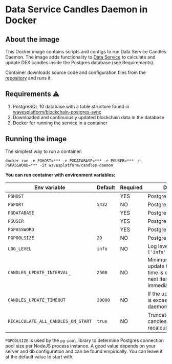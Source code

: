 # Data Service Candles Daemon in Docker

## About the image
This Docker image contains scripts and configs to run Data Service Candles Daemon. The image adds functionality to [Data Service](https://github.com/wavesplatform/data-service) to calculate and update DEX candles inside the Postgres database (see Requirements).

Container downloads source code and configuration files from the [repository](https://github.com/wavesplatform/data-service) and runs it.  
 
## Requirements ⚠️

1. PostgreSQL 10 database with a table structure found in [wavesplatform/blockchain-postgres-sync](https://github.com/wavesplatform/blockchain-postgres-sync)
2. Downloaded and continuously updated blockchain data in the database
2. Docker for running the service in a container

## Running the image

The simplest way to run a container:
```
docker run -e PGHOST=*** -e PGDATABASE=*** -e PGUSER=*** -e PGPASSWORD=*** -it wavesplatform/candles-daemon
```

**You can run container with environment variables:**

|Env variable|Default|Required|Description|
|------------|-------|--------|-----------|
|`PGHOST`||YES|Postgres host address|
|`PGPORT`|`5432`|NO|Postgres port|
|`PGDATABASE`||YES|Postgres database name|
|`PGUSER`||YES|Postgres user name|
|`PGPASSWORD`||YES|Postgres password|
|`PGPOOLSIZE`|`20`|NO|Postgres pool size|
|`LOG_LEVEL`|`info`|NO|Log level `['info','warn','error']`|
|`CANDLES_UPDATE_INTERVAL_`|`2500`|NO|Minimum daemon update time in ms. If time is exceeded, the next iteration starts immediately|
|`CANDLES_UPDATE_TIMEOUT`|`20000`|NO|If the update time in ms is exceeded, the daemon terminates|
|`RECALCULATE_ALL_CANDLES_ON_START`|`true`|NO|Truncate all data from candles table and recalculate all candles|

`PGPOOLSIZE` is used by the `pg-pool` library to determine Postgres connection pool size per NodeJS process instance. A good value depends on your server and db configuration and can be found empirically. You can leave it at the default value to start with.
